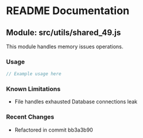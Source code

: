 # README Documentation

## Module: src/utils/shared_49.js

This module handles memory issues operations.

### Usage

```java
// Example usage here
```

### Known Limitations

- File handles exhausted Database connections leak

### Recent Changes

- Refactored in commit bb3a3b90
